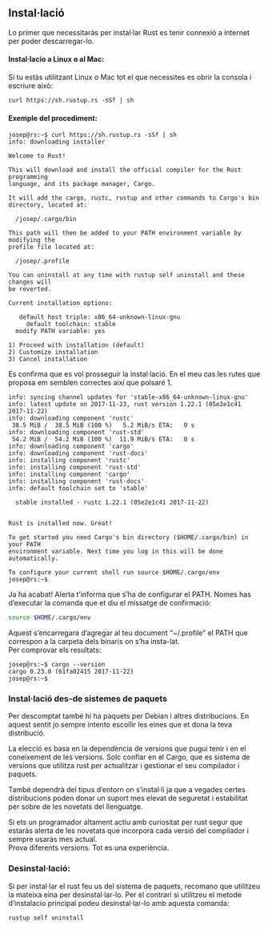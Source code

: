 ## Instal·lació

Lo primer que necessitaràs per instal·lar Rust es tenir connexió a internet per poder descarregar-lo.

#### Instal·lacio a Linux o al Mac:

  
Si tu estàs utilitzant Linux o Mac tot el que necessites es obrir la consola i escriure això:

```
curl https://sh.rustup.rs -sSf | sh
```

#### Exemple del procediment:

```
josep@rs:~$ curl https://sh.rustup.rs -sSf | sh
info: downloading installer

Welcome to Rust!

This will download and install the official compiler for the Rust programming 
language, and its package manager, Cargo.

It will add the cargo, rustc, rustup and other commands to Cargo's bin 
directory, located at:

  /josep/.cargo/bin

This path will then be added to your PATH environment variable by modifying the
profile file located at:

  /josep/.profile

You can uninstall at any time with rustup self uninstall and these changes will
be reverted.

Current installation options:

   default host triple: x86_64-unknown-linux-gnu
     default toolchain: stable
  modify PATH variable: yes

1) Proceed with installation (default)
2) Customize installation
3) Cancel installation
```

Es confirma que es vol prosseguir la instal·lació. En el meu cas les rutes que proposa em semblen correctes així que polsaré 1.

```
info: syncing channel updates for 'stable-x86_64-unknown-linux-gnu'
info: latest update on 2017-11-23, rust version 1.22.1 (05e2e1c41 2017-11-22)
info: downloading component 'rustc'
 38.5 MiB /  38.5 MiB (100 %)   5.2 MiB/s ETA:   0 s                
info: downloading component 'rust-std'
 54.2 MiB /  54.2 MiB (100 %)  11.9 MiB/s ETA:   0 s                
info: downloading component 'cargo'
info: downloading component 'rust-docs'
info: installing component 'rustc'
info: installing component 'rust-std'
info: installing component 'cargo'
info: installing component 'rust-docs'
info: default toolchain set to 'stable'

  stable installed - rustc 1.22.1 (05e2e1c41 2017-11-22)


Rust is installed now. Great!

To get started you need Cargo's bin directory ($HOME/.cargo/bin) in your PATH 
environment variable. Next time you log in this will be done automatically.

To configure your current shell run source $HOME/.cargo/env
josep@rs:~$
```

Ja ha acabat! Alerta t’informa que s’ha de configurar el PATH. Nomes has d’executar la comanda que et diu el missatge de confirmació:

```sh
source $HOME/.cargo/env
```

Aquest s’encarregara d’agregar al teu document “~/.profile” el PATH que correspon a la carpeta dels binaris on s’ha insta-lat.  
Per comprovar els resultats:

```
josep@rs:~$ cargo --version
cargo 0.23.0 (61fa02415 2017-11-22)
josep@rs:~$
```

### Instal·lació des-de sistemes de paquets

Per descomptat també hi ha paquets per Debian i altres distribucions. En aquest sentit jo sempre intento escollir les eines que et dona la teva distribució.

La elecció es basa en la dependència de versions que pugui tenir i en el coneixement de les versions. Solc confiar en el Cargo, que es sistema de versions que utilitza rust per actualitzar i gestionar el seu compilador i paquets.

També dependrà del tipus d’entorn on s’instal·li ja que a vegades certes distribucions poden donar un suport mes elevat de seguretat i estabilitat per sobre de les novetats del llenguatge.

Si ets un programador altament actiu amb curiositat per rust segur que estaràs alerta de les novetats que incorpora cada versió del compilador i sempre usaràs mes actual.  
Prova diferents versions. Tot es una experiència.

### Desinstal·lació:

Si per instal·lar el rust feu us del sistema de paquets, recomano que utilitzeu la mateixa eina per desinstal·lar-lo. Per el contrari si utilitzeu el metode d’instalacio principal podeu desinstal·lar-lo amb aquesta comanda:

```sh
rustup self uninstall
```



